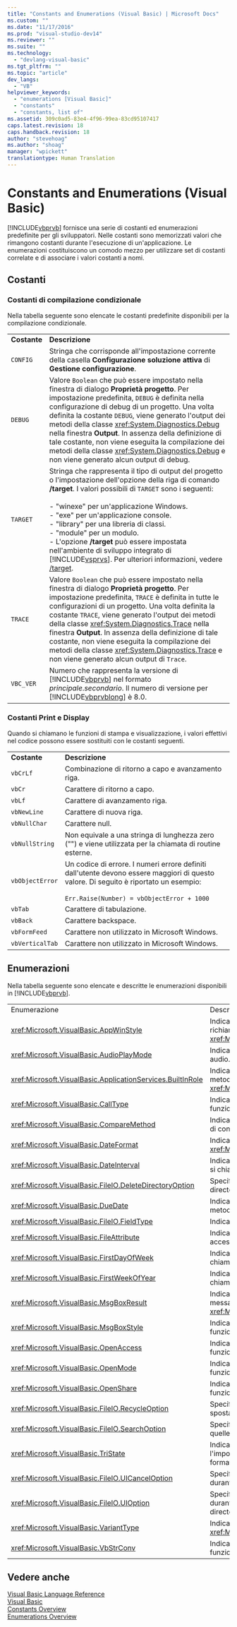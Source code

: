 ```yaml
---
title: "Constants and Enumerations (Visual Basic) | Microsoft Docs"
ms.custom: ""
ms.date: "11/17/2016"
ms.prod: "visual-studio-dev14"
ms.reviewer: ""
ms.suite: ""
ms.technology: 
  - "devlang-visual-basic"
ms.tgt_pltfrm: ""
ms.topic: "article"
dev_langs: 
  - "VB"
helpviewer_keywords: 
  - "enumerations [Visual Basic]"
  - "constants"
  - "constants, list of"
ms.assetid: 309c0ad5-83e4-4f96-99ea-83cd95107417
caps.latest.revision: 18
caps.handback.revision: 18
author: "stevehoag"
ms.author: "shoag"
manager: "wpickett"
translationtype: Human Translation
---
```

# Constants and Enumerations (Visual Basic)
[!INCLUDE[vbprvb](../../csharp/programming-guide/concepts/linq/includes/vbprvb_md.md)] fornisce una serie di costanti ed enumerazioni predefinite per gli sviluppatori.  Nelle costanti sono memorizzati valori che rimangono costanti durante l'esecuzione di un'applicazione.  Le enumerazioni costituiscono un comodo mezzo per utilizzare set di costanti correlate e di associare i valori costanti a nomi.  
  
## Costanti  
  
### Costanti di compilazione condizionale  
 Nella tabella seguente sono elencate le costanti predefinite disponibili per la compilazione condizionale.  
  
|||  
|-|-|  
|**Costante**|**Descrizione**|  
|`CONFIG`|Stringa che corrisponde all'impostazione corrente della casella **Configurazione soluzione attiva** di **Gestione configurazione**.|  
|`DEBUG`|Valore `Boolean` che può essere impostato nella finestra di dialogo **Proprietà progetto**.  Per impostazione predefinita, `DEBUG` è definita nella configurazione di debug di un progetto.  Una volta definita la costante `DEBUG`, viene generato l'output dei metodi della classe <xref:System.Diagnostics.Debug> nella finestra **Output**.  In assenza della definizione di tale costante, non viene eseguita la compilazione dei metodi della classe <xref:System.Diagnostics.Debug> e non viene generato alcun output di debug.|  
|`TARGET`|Stringa che rappresenta il tipo di output del progetto o l'impostazione dell'opzione della riga di comando **\/target**.  I valori possibili di `TARGET` sono i seguenti:<br /><br /> -   "winexe" per un'applicazione Windows.<br />-   "exe" per un'applicazione console.<br />-   "library" per una libreria di classi.<br />-   "module" per un modulo.<br />-   L'opzione **\/target** può essere impostata nell'ambiente di sviluppo integrato di [!INCLUDE[vsprvs](../../csharp/includes/vsprvs_md.md)].  Per ulteriori informazioni, vedere [\/target](../../visual-basic/reference/command-line-compiler/target.md).|  
|`TRACE`|Valore `Boolean` che può essere impostato nella finestra di dialogo **Proprietà progetto**.  Per impostazione predefinita, `TRACE` è definita in tutte le configurazioni di un progetto.  Una volta definita la costante `TRACE`, viene generato l'output dei metodi della classe <xref:System.Diagnostics.Trace> nella finestra **Output**.  In assenza della definizione di tale costante, non viene eseguita la compilazione dei metodi della classe <xref:System.Diagnostics.Trace> e non viene generato alcun output di `Trace`.|  
|`VBC_VER`|Numero che rappresenta la versione di [!INCLUDE[vbprvb](../../csharp/programming-guide/concepts/linq/includes/vbprvb_md.md)] nel formato *principale*.*secondario*.  Il numero di versione per [!INCLUDE[vbprvblong](../../visual-basic/developing-apps/customizing-extending-my/includes/vbprvblong_md.md)] è 8.0.|  
  
### Costanti Print e Display  
 Quando si chiamano le funzioni di stampa e visualizzazione, i valori effettivi nel codice possono essere sostituiti con le costanti seguenti.  
  
|||  
|-|-|  
|**Costante**|**Descrizione**|  
|`vbCrLf`|Combinazione di ritorno a capo e avanzamento riga.|  
|`vbCr`|Carattere di ritorno a capo.|  
|`vbLf`|Carattere di avanzamento riga.|  
|`vbNewLine`|Carattere di nuova riga.|  
|`vbNullChar`|Carattere null.|  
|`vbNullString`|Non equivale a una stringa di lunghezza zero \(""\) e viene utilizzata per la chiamata di routine esterne.|  
|`vbObjectError`|Un codice di errore.  I numeri errore definiti dall'utente devono essere maggiori di questo valore.  Di seguito è riportato un esempio:<br /><br /> `Err.Raise(Number) = vbObjectError + 1000`|  
|`vbTab`|Carattere di tabulazione.|  
|`vbBack`|Carattere backspace.|  
|`vbFormFeed`|Carattere non utilizzato in Microsoft Windows.|  
|`vbVerticalTab`|Carattere non utilizzato in Microsoft Windows.|  
  
## Enumerazioni  
 Nella tabella seguente sono elencate e descritte le enumerazioni disponibili in [!INCLUDE[vbprvb](../../csharp/programming-guide/concepts/linq/includes/vbprvb_md.md)].  
  
|||  
|-|-|  
|Enumerazione|Descrizione|  
|<xref:Microsoft.VisualBasic.AppWinStyle>|Indica lo stile della finestra da utilizzare per il programma richiamato quando viene chiamata la funzione <xref:Microsoft.VisualBasic.Interaction.Shell%2A>.|  
|<xref:Microsoft.VisualBasic.AudioPlayMode>|Indica come riprodurre i suoni quando vengono chiamati i metodi audio.|  
|<xref:Microsoft.VisualBasic.ApplicationServices.BuiltInRole>|Indica il tipo di ruolo da controllare quando viene chiamato il metodo <xref:Microsoft.VisualBasic.ApplicationServices.User.IsInRole%2A>.|  
|<xref:Microsoft.VisualBasic.CallType>|Indica il tipo di routine da richiamare quando viene chiamata la funzione <xref:Microsoft.VisualBasic.Interaction.CallByName%2A>.|  
|<xref:Microsoft.VisualBasic.CompareMethod>|Indica come confrontare le stringhe quando si chiamano funzioni di confronto.|  
|<xref:Microsoft.VisualBasic.DateFormat>|Indica come visualizzare le date quando si chiama la funzione <xref:Microsoft.VisualBasic.Strings.FormatDateTime%2A>.|  
|<xref:Microsoft.VisualBasic.DateInterval>|Indica come determinare e formattare gli intervalli di date quando si chiamano funzioni relative alla data.|  
|<xref:Microsoft.VisualBasic.FileIO.DeleteDirectoryOption>|Specifica le azioni da intraprendere quando si deve eliminare una directory contenente file o directory.|  
|<xref:Microsoft.VisualBasic.DueDate>|Indica le scadenze dei pagamenti quando vengono chiamati i metodi finanziari.|  
|<xref:Microsoft.VisualBasic.FileIO.FieldType>|Indica se i campi di testo sono delimitati o a larghezza fissa.|  
|<xref:Microsoft.VisualBasic.FileAttribute>|Indica gli attributi file da utilizzare quando si chiamano funzioni di accesso ai file.|  
|<xref:Microsoft.VisualBasic.FirstDayOfWeek>|Indica il primo giorno della settimana da utilizzare quando si chiamano funzioni relative alla data.|  
|<xref:Microsoft.VisualBasic.FirstWeekOfYear>|Indica la prima settimana dell'anno da utilizzare quando si chiamano funzioni relative alla data.|  
|<xref:Microsoft.VisualBasic.MsgBoxResult>|Indica quale pulsante è stato premuto in una finestra di messaggio, restituito dalla funzione <xref:Microsoft.VisualBasic.Interaction.MsgBox%2A>.|  
|<xref:Microsoft.VisualBasic.MsgBoxStyle>|Indica quali pulsanti visualizzare quando viene chiamata la funzione <xref:Microsoft.VisualBasic.Interaction.MsgBox%2A>.|  
|<xref:Microsoft.VisualBasic.OpenAccess>|Indica la modalità di apertura del file quando si chiamano le funzioni di accesso ai file.|  
|<xref:Microsoft.VisualBasic.OpenMode>|Indica la modalità di apertura del file quando si chiamano le funzioni di accesso ai file.|  
|<xref:Microsoft.VisualBasic.OpenShare>|Indica la modalità di apertura del file quando si chiamano le funzioni di accesso ai file.|  
|<xref:Microsoft.VisualBasic.FileIO.RecycleOption>|Specifica se un file deve essere eliminato in modo permanente o spostato nel Cestino.|  
|<xref:Microsoft.VisualBasic.FileIO.SearchOption>|Specifica se eseguire la ricerca in tutte le directory o solo in quelle di primo livello.|  
|<xref:Microsoft.VisualBasic.TriState>|Indica un valore `Boolean` oppure se è necessario utilizzare l'impostazione predefinita quando si chiamano le funzioni di formattazione dei numeri.|  
|<xref:Microsoft.VisualBasic.FileIO.UICancelOption>|Specifica le azioni da intraprendere se l'utente fa clic su **Annulla** durante un'operazione.|  
|<xref:Microsoft.VisualBasic.FileIO.UIOption>|Specifica se visualizzare una finestra di dialogo di avanzamento durante la copia, l'eliminazione o lo spostamento di file o directory.|  
|<xref:Microsoft.VisualBasic.VariantType>|Indica il tipo di un oggetto Variant restituito dalla funzione <xref:Microsoft.VisualBasic.Information.VarType%2A>.|  
|<xref:Microsoft.VisualBasic.VbStrConv>|Indica il tipo di conversione da eseguire quando viene chiamata la funzione <xref:Microsoft.VisualBasic.Strings.StrConv%2A>.|  
  
## Vedere anche  
 [Visual Basic Language Reference](../../visual-basic/language-reference/index.md)   
 [Visual Basic](../../visual-basic/index.md)   
 [Constants Overview](../../visual-basic/programming-guide/language-features/constants-enums/constants-overview.md)   
 [Enumerations Overview](../../visual-basic/programming-guide/language-features/constants-enums/enumerations-overview.md)
